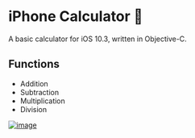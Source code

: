 iPhone Calculator :iphone:
===================
A basic calculator for iOS 10.3, written in Objective-C.

Functions
---------
* Addition
* Subtraction
* Multiplication
* Division


[![image](https://i.hizliresim.com/qW6dYZ.gif)](https://hizliresim.com/qW6dYZ)
